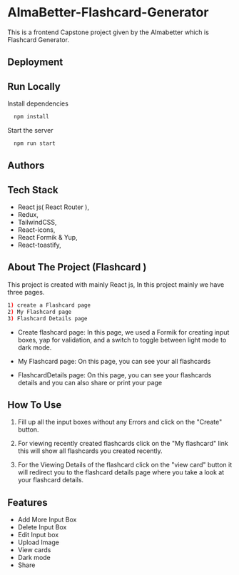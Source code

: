 # AlmaBetter-Flashcard-Generator

This is a frontend Capstone project given by the Almabetter which is Flashcard Generator.

## Deployment


## Run Locally

Install dependencies

```bash
  npm install
```

Start the server

```bash
  npm run start
```

## Authors


## Tech Stack
- React js( React Router ),
- Redux,
- TailwindCSS,
- React-icons,
- React Formik & Yup,
- React-toastify,


## About The Project (Flashcard )
This project is created with mainly React js, In this project mainly we have three pages.
```bash
1) create a Flashcard page 
2) My Flashcard page 
3) Flashcard Details page
```
- Create flashcard page: In this page, we used a Formik for creating input boxes, yap for validation, and a switch to toggle between light mode to dark mode.

- My Flashcard page: On this page, you can see your all flashcards 

- FlashcardDetails page: On this page, you can see your flashcards details and you can also share or print your page 

## How To Use


1) Fill up all the input boxes without any Errors and click on the "Create" button.

2) For viewing recently created flashcards click on the "My flashcard" link this will show all flashcards you created recently.

3) For the Viewing Details of the flashcard click on the "view card" button it will redirect you to the flashcard details page where you take a look at your flashcard details.

## Features

- Add More Input Box
- Delete Input Box
- Edit Input box
- Upload Image
- View cards
- Dark mode
- Share

